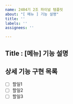 ```yaml
---
name: 2404기 2조 파이널 템플릿
about: "[ 메뉴 ] 기능 설명"
title: ''
labels: ''
assignees: ''

---
```


## Title : [메뉴] 기능 설명

## 상세 기능 구현 목록
- [ ] 할일1
- [ ] 할일2
- [ ] 할일3
